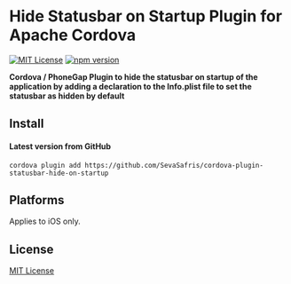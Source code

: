 # Hide Statusbar on Startup Plugin for Apache Cordova

[![MIT License](http://img.shields.io/badge/license-MIT-blue.svg)](LICENSE.txt) [![npm version](https://badge.fury.io/js/cordova-plugin-statusbar-hide-on-startup.svg)](http://badge.fury.io/js/cordova-plugin-statusbar-hide-on-startup)

**Cordova / PhoneGap Plugin to hide the statusbar on startup of the application by adding a declaration to the Info.plist file to set the statusbar as hidden by default**

## Install

#### Latest version from GitHub

```
cordova plugin add https://github.com/SevaSafris/cordova-plugin-statusbar-hide-on-startup
```

## Platforms

Applies to iOS only.

## License

[MIT License](http://ilee.mit-license.org)